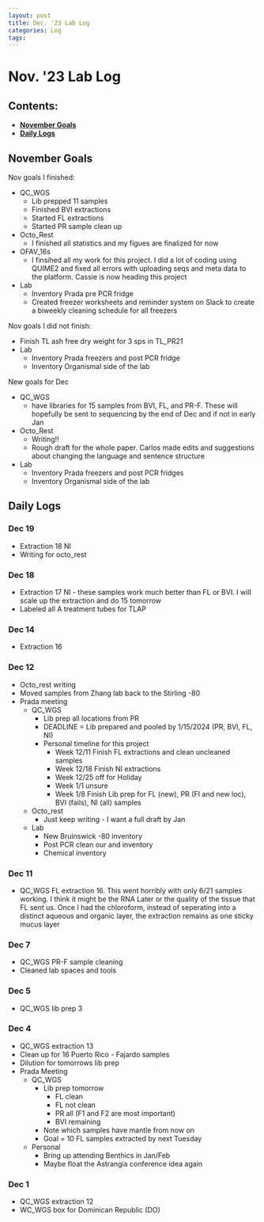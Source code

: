 ```yaml
---
layout: post
title: Dec. '23 Lab Log
categories: Log
tags: 
---
```


# Nov. '23 Lab Log

## Contents:
- [**November Goals**](#goals)  
- [**Daily Logs**](#log)     


## <a name="goals"></a> **November Goals**

Nov goals I finished: 
- QC_WGS 
    - Lib prepped 11 samples  
    - Finished BVI extractions 
    - Started FL extractions 
    - Started PR sample clean up
- Octo_Rest
    - I finished all statistics and my figues are finalized for now 
- OFAV_16s 
    - I finsihed all my work for this project. I did a lot of coding using QUIME2 and fixed all errors with uploading seqs and meta data to the platform. Cassie is now heading this project
- Lab 
    - Inventory Prada pre PCR fridge 
    - Created freezer worksheets and reminder system on Slack to create a biweekly cleaning schedule for all freezers 

Nov goals I did not finish:
- Finish TL ash free dry weight for 3 sps in TL_PR21
- Lab
    - Inventory Prada freezers and post PCR fridge 
    - Inventory Organismal side of the lab 

New goals for Dec 
- QC_WGS 
    - have libraries for 15 samples from BVI, FL, and PR-F. These will hopefully be sent to sequencing by the end of Dec and if not in early Jan
- Octo_Rest
    - Writing!!
    - Rough draft for the whole paper. Carlos made edits and suggestions about changing the language and sentence structure
- Lab 
    - Inventory Prada freezers and post PCR fridges 
    - Inventory Organismal side of the lab


## <a name="log"></a> **Daily Logs**

### Dec 19
- Extraction 18 NI
- Writing for octo_rest 

### Dec 18
- Extraction 17 NI - these samples work much better than FL or BVI. I will scale up the extraction and do 15 tomorrow
- Labeled all A treatment tubes for TLAP

### Dec 14
- Extraction 16 

### Dec 12
- Octo_rest writing 
- Moved samples from Zhang lab back to the Stirling -80
- Prada meeting
    - QC_WGS
        - Lib prep all locations from PR
        - DEADLINE = Lib prepared and pooled by 1/15/2024 (PR, BVI, FL, NI)
        - Personal timeline for this project 
            - Week 12/11 Finish FL extractions and clean uncleaned samples
            - Week 12/18 Finish NI extractions
            - Week 12/25 off for Holiday
            - Week 1/1 unsure 
            - Week 1/8 Finish Lib prep for FL (new), PR (FI and new loc), BVI (fails), NI (all) samples
    - Octo_rest 
        - Just keep writing - I want a full draft by Jan
    - Lab 
        - New Bruinswick -80 inventory 
        - Post PCR clean our and inventory 
        - Chemical inventory 


### Dec 11
- QC_WGS FL extraction 16. This went horribly with only 6/21 samples working. I think it might be the RNA Later or the quality of the tissue that FL sent us. Once I had the chloroform, instead of seperating into a distinct aqueous and organic layer, the extraction remains as one sticky mucus layer

### Dec 7 
- QC_WGS PR-F sample cleaning 
- Cleaned lab spaces and tools

### Dec 5 
- QC_WGS lib prep 3 

### Dec 4 
- QC_WGS extraction 13 
- Clean up for 16 Puerto Rico - Fajardo samples 
- Dilution for tomorrows lib prep 
- Prada Meeting
    - QC_WGS
        - Lib  prep tomorrow 
            - FL clean 
            - FL not clean 
            - PR all (F1 and F2 are most important)
            - BVI remaining 
        - Note which samples have mantle from now on 
        - Goal = 10 FL samples extracted by next Tuesday 
    - Personal 
        - Bring up attending Benthics in Jan/Feb 
        - Maybe float the Astrangia conference idea again 

### Dec 1 
- QC_WGS extraction 12 
- WC_WGS box for Dominican Republic (DO)

